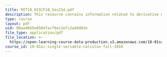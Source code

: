 ```yaml
---
title: MIT18_01SCF10_Ses21d.pdf
description: This resource contains information related to derivative of ln(sec x)).
type: course
layout: pdf
uid: 00aa4665e0584facf6ec2efc2a4dd83e
file_type: application/pdf
file_location: >-
  https://open-learning-course-data-production.s3.amazonaws.com/18-01sc-single-variable-calculus-fall-2010/00aa4665e0584facf6ec2efc2a4dd83e_MIT18_01SCF10_Ses21d.pdf
course_id: 18-01sc-single-variable-calculus-fall-2010
---
```

